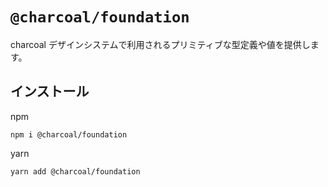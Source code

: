 # `@charcoal/foundation`

charcoal デザインシステムで利用されるプリミティブな型定義や値を提供します。

## インストール

npm

```
npm i @charcoal/foundation
```

yarn

```
yarn add @charcoal/foundation
```
